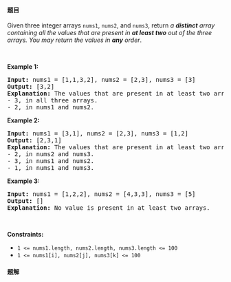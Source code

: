 #### 题目
Given three integer arrays <code>nums1</code>, <code>nums2</code>, and <code>nums3</code>, return <em>a <strong>distinct</strong> array containing all the values that are present in <strong>at least two</strong> out of the three arrays. You may return the values in <strong>any</strong> order</em>.
<p>&nbsp;</p>
<p><strong class="example">Example 1:</strong></p>

<pre>
<strong>Input:</strong> nums1 = [1,1,3,2], nums2 = [2,3], nums3 = [3]
<strong>Output:</strong> [3,2]
<strong>Explanation:</strong> The values that are present in at least two arrays are:
- 3, in all three arrays.
- 2, in nums1 and nums2.
</pre>

<p><strong class="example">Example 2:</strong></p>

<pre>
<strong>Input:</strong> nums1 = [3,1], nums2 = [2,3], nums3 = [1,2]
<strong>Output:</strong> [2,3,1]
<strong>Explanation:</strong> The values that are present in at least two arrays are:
- 2, in nums2 and nums3.
- 3, in nums1 and nums2.
- 1, in nums1 and nums3.
</pre>

<p><strong class="example">Example 3:</strong></p>

<pre>
<strong>Input:</strong> nums1 = [1,2,2], nums2 = [4,3,3], nums3 = [5]
<strong>Output:</strong> []
<strong>Explanation:</strong> No value is present in at least two arrays.
</pre>

<p>&nbsp;</p>
<p><strong>Constraints:</strong></p>

<ul>
	<li><code>1 &lt;= nums1.length, nums2.length, nums3.length &lt;= 100</code></li>
	<li><code>1 &lt;= nums1[i], nums2[j], nums3[k] &lt;= 100</code></li>
</ul>


 #### 题解